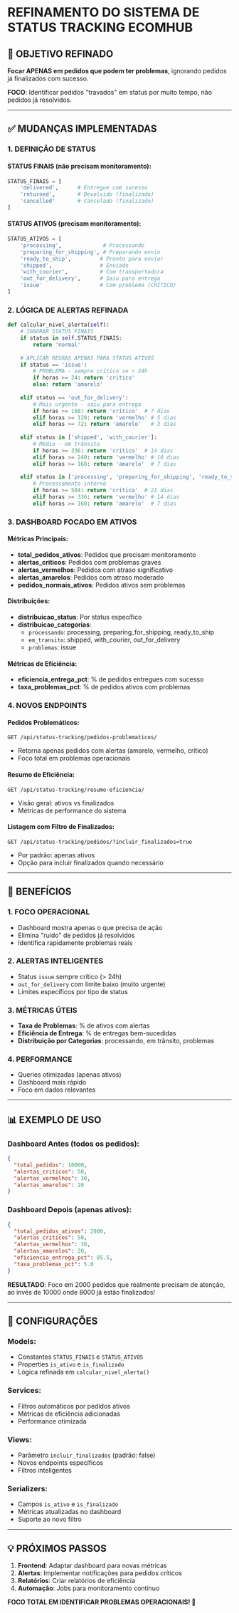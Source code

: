 # REFINAMENTO DO SISTEMA DE STATUS TRACKING ECOMHUB

## 🎯 OBJETIVO REFINADO

**Focar APENAS em pedidos que podem ter problemas**, ignorando pedidos já finalizados com sucesso.

**FOCO**: Identificar pedidos "travados" em status por muito tempo, não pedidos já resolvidos.

---

## ✅ MUDANÇAS IMPLEMENTADAS

### 1. **DEFINIÇÃO DE STATUS**

#### **STATUS FINAIS** (não precisam monitoramento):
```python
STATUS_FINAIS = [
    'delivered',      # Entregue com sucesso
    'returned',       # Devolvido (finalizado)  
    'cancelled'       # Cancelado (finalizado)
]
```

#### **STATUS ATIVOS** (precisam monitoramento):
```python
STATUS_ATIVOS = [
    'processing',             # Processando
    'preparing_for_shipping', # Preparando envio
    'ready_to_ship',         # Pronto para enviar
    'shipped',               # Enviado
    'with_courier',          # Com transportadora
    'out_for_delivery',      # Saiu para entrega
    'issue'                  # Com problema (CRÍTICO)
]
```

### 2. **LÓGICA DE ALERTAS REFINADA**

```python
def calcular_nivel_alerta(self):
    # IGNORAR STATUS FINAIS
    if status in self.STATUS_FINAIS:
        return 'normal'
    
    # APLICAR REGRAS APENAS PARA STATUS ATIVOS
    if status == 'issue':
        # PROBLEMA - sempre crítico se > 24h
        if horas >= 24: return 'critico'
        else: return 'amarelo'
    
    elif status == 'out_for_delivery':
        # Mais urgente - saiu para entrega
        if horas >= 168: return 'critico'  # 7 dias
        elif horas >= 120: return 'vermelho' # 5 dias
        elif horas >= 72: return 'amarelo'   # 3 dias
    
    elif status in ['shipped', 'with_courier']:
        # Médio - em trânsito
        if horas >= 336: return 'critico'  # 14 dias
        elif horas >= 240: return 'vermelho' # 10 dias
        elif horas >= 168: return 'amarelo'  # 7 dias
        
    elif status in ['processing', 'preparing_for_shipping', 'ready_to_ship']:
        # Processamento interno
        if horas >= 504: return 'critico'  # 21 dias
        elif horas >= 336: return 'vermelho' # 14 dias
        elif horas >= 168: return 'amarelo'  # 7 dias
```

### 3. **DASHBOARD FOCADO EM ATIVOS**

#### **Métricas Principais**:
- **total_pedidos_ativos**: Pedidos que precisam monitoramento
- **alertas_criticos**: Pedidos com problemas graves
- **alertas_vermelhos**: Pedidos com atraso significativo
- **alertas_amarelos**: Pedidos com atraso moderado
- **pedidos_normais_ativos**: Pedidos ativos sem problemas

#### **Distribuições**:
- **distribuicao_status**: Por status específico
- **distribuicao_categorias**: 
  - `processando`: processing, preparing_for_shipping, ready_to_ship
  - `em_transito`: shipped, with_courier, out_for_delivery
  - `problemas`: issue

#### **Métricas de Eficiência**:
- **eficiencia_entrega_pct**: % de pedidos entregues com sucesso
- **taxa_problemas_pct**: % de pedidos ativos com problemas

### 4. **NOVOS ENDPOINTS**

#### **Pedidos Problemáticos**:
```
GET /api/status-tracking/pedidos-problematicos/
```
- Retorna apenas pedidos com alertas (amarelo, vermelho, crítico)
- Foco total em problemas operacionais

#### **Resumo de Eficiência**:
```
GET /api/status-tracking/resumo-eficiencia/
```
- Visão geral: ativos vs finalizados
- Métricas de performance do sistema

#### **Listagem com Filtro de Finalizados**:
```
GET /api/status-tracking/pedidos/?incluir_finalizados=true
```
- Por padrão: apenas ativos
- Opção para incluir finalizados quando necessário

---

## 🚀 BENEFÍCIOS

### **1. FOCO OPERACIONAL**
- Dashboard mostra apenas o que precisa de ação
- Elimina "ruído" de pedidos já resolvidos
- Identifica rapidamente problemas reais

### **2. ALERTAS INTELIGENTES**
- Status `issue` sempre crítico (> 24h)
- `out_for_delivery` com limite baixo (muito urgente)
- Limites específicos por tipo de status

### **3. MÉTRICAS ÚTEIS**
- **Taxa de Problemas**: % de ativos com alertas
- **Eficiência de Entrega**: % de entregas bem-sucedidas
- **Distribuição por Categorias**: processando, em trânsito, problemas

### **4. PERFORMANCE**
- Queries otimizadas (apenas ativos)
- Dashboard mais rápido
- Foco em dados relevantes

---

## 📊 EXEMPLO DE USO

### **Dashboard Antes** (todos os pedidos):
```json
{
  "total_pedidos": 10000,
  "alertas_criticos": 50,
  "alertas_vermelhos": 30,
  "alertas_amarelos": 20
}
```

### **Dashboard Depois** (apenas ativos):
```json
{
  "total_pedidos_ativos": 2000,
  "alertas_criticos": 50,
  "alertas_vermelhos": 30, 
  "alertas_amarelos": 20,
  "eficiencia_entrega_pct": 85.5,
  "taxa_problemas_pct": 5.0
}
```

**RESULTADO**: Foco em 2000 pedidos que realmente precisam de atenção, ao invés de 10000 onde 8000 já estão finalizados!

---

## 🔧 CONFIGURAÇÕES

### **Models**:
- Constantes `STATUS_FINAIS` e `STATUS_ATIVOS`
- Properties `is_ativo` e `is_finalizado`
- Lógica refinada em `calcular_nivel_alerta()`

### **Services**:
- Filtros automáticos por pedidos ativos
- Métricas de eficiência adicionadas
- Performance otimizada

### **Views**:
- Parâmetro `incluir_finalizados` (padrão: false)
- Novos endpoints específicos
- Filtros inteligentes

### **Serializers**:
- Campos `is_ativo` e `is_finalizado`
- Métricas atualizadas no dashboard
- Suporte ao novo filtro

---

## 💡 PRÓXIMOS PASSOS

1. **Frontend**: Adaptar dashboard para novas métricas
2. **Alertas**: Implementar notificações para pedidos críticos
3. **Relatórios**: Criar relatórios de eficiência
4. **Automação**: Jobs para monitoramento contínuo

**FOCO TOTAL EM IDENTIFICAR PROBLEMAS OPERACIONAIS! 🎯**